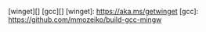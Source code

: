 [winget][]
[gcc][]
[winget]: https://aka.ms/getwinget
[gcc]: https://github.com/mmozeiko/build-gcc-mingw

